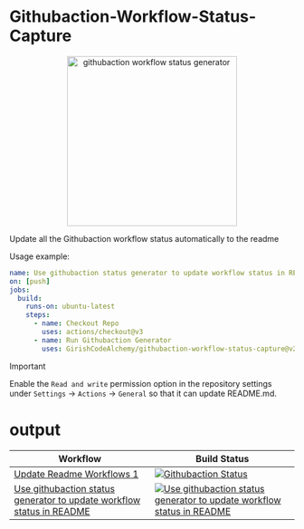 # Githubaction-Workflow-Status-Capture

<p align="center">
  <img src="./cover.gif" width="300" alt="githubaction workflow status generator">
</p>

Update all the Githubaction workflow status automatically to the readme

Usage example:

```yaml
name: Use githubaction status generator to update workflow status in README
on: [push]
jobs:
  build:
    runs-on: ubuntu-latest
    steps:
      - name: Checkout Repo
        uses: actions/checkout@v3
      - name: Run Githubaction Generator
        uses: GirishCodeAlchemy/githubaction-workflow-status-capture@v2
```

> [!IMPORTANT]
> Enable the `Read and write` permission option in the repository settings under `Settings` -> `Actions` -> `General` so that it can update README.md.

# output

<!-- START_ACTIONS_TABLE -->

| Workflow                                                                                                                     | Build Status                                                                                                                                                                                                                                                                                                                             |
| ---------------------------------------------------------------------------------------------------------------------------- | ---------------------------------------------------------------------------------------------------------------------------------------------------------------------------------------------------------------------------------------------------------------------------------------------------------------------------------------- |
| [Update Readme Workflows 1](.github/workflows/readme-script.yaml)                                                            | [![Githubaction Status](https://github.com/girish-devops-project/github-action/actions/workflows/readme-script.yaml/badge.svg)](https://github.com/girish-devops-project/github-action/actions/workflows/readme-script.yaml)                                                                                                             |
| [Use githubaction status generator to update workflow status in README](.github/workflows/update-readme-worflow-status.yaml) | [![Use githubaction status generator to update workflow status in README](https://github.com/GirishCodeAlchemy/alchemy-githubaction-playground/actions/workflows/update-readme-worflow-status.yaml/badge.svg)](https://github.com/GirishCodeAlchemy/alchemy-githubaction-playground/actions/workflows/update-readme-worflow-status.yaml) |

<!-- END_ACTIONS_TABLE -->
